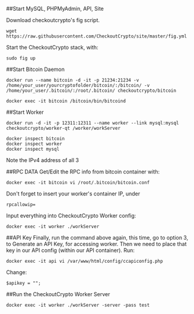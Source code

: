 ##Start MySQL, PHPMyAdmin, API, Site 

Download checkoutcrypto's fig script.

```
wget https://raw.githubusercontent.com/CheckoutCrypto/site/master/fig.yml
```

Start the CheckoutCrypto stack, with:

```
sudo fig up
```

##Start Bitcoin Daemon

```
docker run --name bitcoin -d -it -p 21234:21234 -v /home/your_user/yourcryptofolder/bitcoin/:/bitcoin/ -v  /home/your_user/.bitcoin/:/root/.bitcoin/ checkoutcrypto/bitcoin
```

```
docker exec -it bitcoin /bitcoin/bin/bitcoind
```

##Start Worker

```
docker run -d -it -p 12311:12311 --name worker --link mysql:mysql checkoutcrypto/worker-qt /worker/workServer
```

```
docker inspect bitcoin
docker inspect worker
docker inspect mysql
```

Note the IPv4 address of all 3

##RPC DATA
Get/Edit the RPC info from bitcoin container with:

```
docker exec -it bitcoin vi /root/.bitcoin/bitcoin.conf
```

Don't forget to insert your worker's container IP, under 

```
rpcallowip=
```

Input everything into CheckoutCrypto Worker config:

```
docker exec -it worker ./workServer
```

##API Key
Finally, run the command above again, this time, go to option 3, to Generate an API Key, for accessing worker. Then we need to place that key in our API config (within our API container).  Run:

```
docker exec -it api vi /var/www/html/config/ccapiconfig.php
```

Change:
```
$apikey = "";
```

##Run the CheckoutCrypto Worker Server

```
docker exec -it worker ./workServer -server -pass test
```

